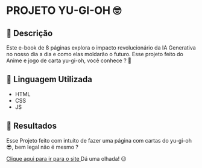 # PROJETO YU-GI-OH 🤓

## 📒 Descrição
Este e-book de 8 páginas explora o impacto revolucionário da IA Generativa no nosso dia a dia e como elas moldarão o futuro.
Esse projeto feito do Anime e jogo de carta yu-gi-oh, você conhece ? 🤔

## 🤖 Linguagem Utilizada
- HTML
- CSS
- JS

## 🚀 Resultados
Esse Projeto feito com intuito de fazer uma página com cartas do yu-gi-oh 😎, bem legal não é mesmo ?

[Clique aqui para ir para o site ](https://josealbertodeev.github.io/projeto-clone-yu-gi-oh/) Dá uma olhada! 😉

